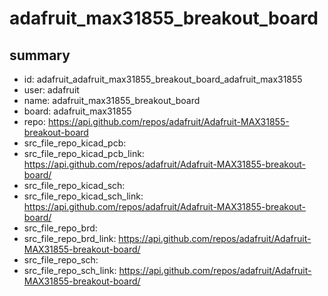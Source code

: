 # adafruit_max31855_breakout_board
 
## summary 
* id: adafruit_adafruit_max31855_breakout_board_adafruit_max31855
* user: adafruit
* name: adafruit_max31855_breakout_board
* board: adafruit_max31855
* repo: https://api.github.com/repos/adafruit/Adafruit-MAX31855-breakout-board
* src_file_repo_kicad_pcb: 
* src_file_repo_kicad_pcb_link: https://api.github.com/repos/adafruit/Adafruit-MAX31855-breakout-board/
* src_file_repo_kicad_sch: 
* src_file_repo_kicad_sch_link: https://api.github.com/repos/adafruit/Adafruit-MAX31855-breakout-board/
* src_file_repo_brd: 
* src_file_repo_brd_link: https://api.github.com/repos/adafruit/Adafruit-MAX31855-breakout-board/
* src_file_repo_sch: 
* src_file_repo_sch_link: https://api.github.com/repos/adafruit/Adafruit-MAX31855-breakout-board/




